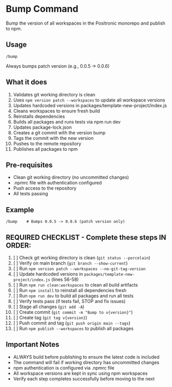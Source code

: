 # Bump Command

Bump the version of all workspaces in the Positronic monorepo and publish to npm.

## Usage

```
/bump
```

Always bumps patch version (e.g., 0.0.5 -> 0.0.6)

## What it does

1. Validates git working directory is clean
2. Uses `npm version patch --workspaces` to update all workspace versions
3. Updates hardcoded versions in packages/template-new-project/index.js
4. Cleans workspaces to ensure fresh build
5. Reinstalls dependencies
6. Builds all packages and runs tests via npm run dev
7. Updates package-lock.json
8. Creates a git commit with the version bump
9. Tags the commit with the new version
10. Pushes to the remote repository
11. Publishes all packages to npm

## Pre-requisites

- Clean git working directory (no uncommitted changes)
- .npmrc file with authentication configured
- Push access to the repository
- All tests passing

## Example

```
/bump    # Bumps 0.0.5 -> 0.0.6 (patch version only)
```

## REQUIRED CHECKLIST - Complete these steps IN ORDER:

1. [ ] Check git working directory is clean (`git status --porcelain`)
2. [ ] Verify on main branch (`git branch --show-current`)
3. [ ] Run `npm version patch --workspaces --no-git-tag-version`
4. [ ] Update hardcoded versions in `packages/template-new-project/index.js` (lines 56-58)
5. [ ] Run `npm run clean:workspaces` to clean all build artifacts
6. [ ] Run `npm install` to reinstall all dependencies fresh
7. [ ] Run `npm run dev` to build all packages and run all tests
8. [ ] Verify tests pass (if tests fail, STOP and fix issues)
9. [ ] Stage all changes (`git add -A`)
10. [ ] Create commit (`git commit -m "Bump to v{version}"`)
11. [ ] Create tag (`git tag v{version}`)
12. [ ] Push commit and tag (`git push origin main --tags`)
13. [ ] Run `npm publish --workspaces` to publish all packages

## Important Notes

- ALWAYS build before publishing to ensure the latest code is included
- The command will fail if working directory has uncommitted changes
- npm authentication is configured via .npmrc file
- All workspace versions are kept in sync using npm workspaces
- Verify each step completes successfully before moving to the next